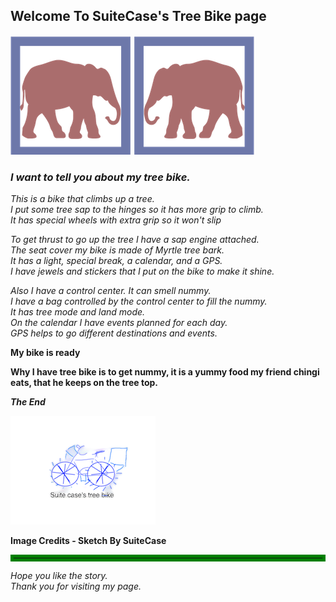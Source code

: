 ## Welcome To SuiteCase's Tree Bike page

![](suite-case-pict.png)
![](suite-case-pict2.png)

### *I want to tell you about my tree bike.*

_This is a bike that climbs up a tree.    
I put some tree sap to the hinges so it has more grip to climb.  
It has special wheels with extra grip so it won't slip_


_To get thrust to go up the tree I have a sap engine attached.   
The seat cover my bike is made of Myrtle  tree bark.    
It has a light, special break, a calendar, and a GPS.    
I have jewels and stickers that I put on the bike to make it shine._


_Also I have a control center. It can smell nummy.    
I have a bag controlled by the control center to fill the nummy.    
It has tree mode and land mode.   
On the calendar I have events planned for each day.   
GPS helps to go different destinations and events._ 

**My bike is ready**

**Why I have tree bike is to get  nummy, it is a yummy food my friend chingi eats, that he keeps on the tree top.**   

***The End***
                                      
                                     
![Tree Bike Sketch](TreeBike0.png)

<b>Image Credits - Sketch By SuiteCase</b>
<hr style="border:5px solid green">  

*Hope you like the story.  
Thank you for visiting my page.*
